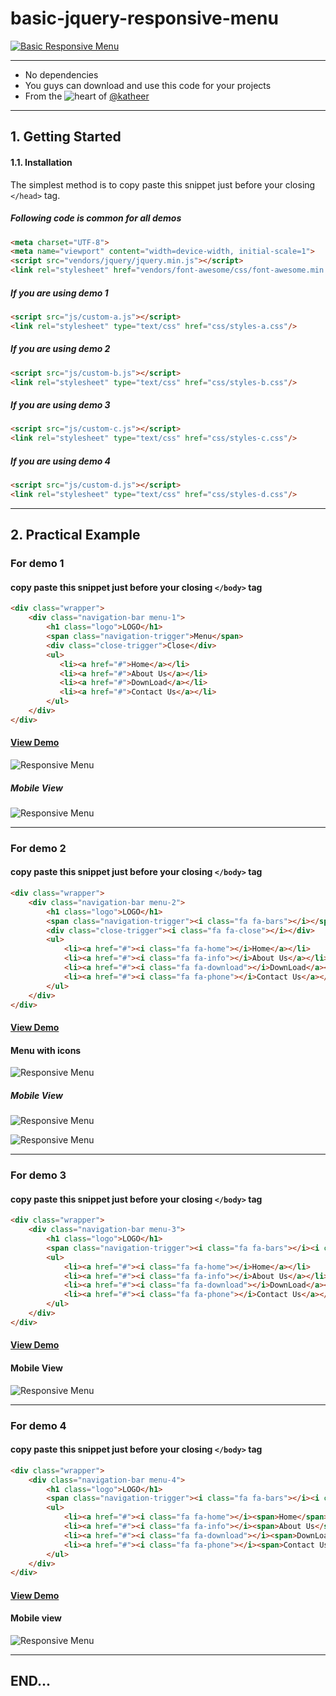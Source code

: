 # basic-jquery-responsive-menu

[![Basic Responsive Menu](http://katheermizal.info/images/projects/additional-works/work-1.png)](http://katheermizal.info)

***

- No dependencies
- You guys can download and use this code for your projects
- From the ![heart](http://i.imgur.com/oXJmdtz.gif) of [@katheer](https://twitter.com/ABDULKATHEERMIZ)


***
## 1. Getting Started

#### 1.1. Installation

The simplest method is to copy paste this snippet just before your closing `</head>` tag.

##### Following code is common for all demos
```html
<meta charset="UTF-8">
<meta name="viewport" content="width=device-width, initial-scale=1">
<script src="vendors/jquery/jquery.min.js"></script>
<link rel="stylesheet" href="vendors/font-awesome/css/font-awesome.min.css"/>
```
##### If you are using demo 1 
```html
<script src="js/custom-a.js"></script>
<link rel="stylesheet" type="text/css" href="css/styles-a.css"/>
```
##### If you are using demo 2 
```html
<script src="js/custom-b.js"></script>
<link rel="stylesheet" type="text/css" href="css/styles-b.css"/>
```
##### If you are using demo 3 
```html
<script src="js/custom-c.js"></script>
<link rel="stylesheet" type="text/css" href="css/styles-c.css"/>
```
##### If you are using demo 4 
```html
<script src="js/custom-d.js"></script>
<link rel="stylesheet" type="text/css" href="css/styles-d.css"/>
```
***

## 2. Practical Example

### For demo 1
#### copy paste this snippet just before your closing `</body>` tag 

```html
<div class="wrapper">
	<div class="navigation-bar menu-1">
		<h1 class="logo">LOGO</h1>
		<span class="navigation-trigger">Menu</span>
		<div class="close-trigger">Close</div>
		<ul>
		   <li><a href="#">Home</a></li>
		   <li><a href="#">About Us</a></li>
		   <li><a href="#">DownLoad</a></li>
		   <li><a href="#">Contact Us</a></li>
		</ul>
	</div>
</div>
```
#### [View Demo](http://katheermizal.info/work-navigation-menu/demo/demo-a.php)

![Responsive Menu](http://katheermizal.info/work-navigation-menu/images/demo-1.png)

##### Mobile View
![Responsive Menu](http://katheermizal.info/work-navigation-menu/images/demo-2.png)

***

### For demo 2
#### copy paste this snippet just before your closing `</body>` tag 

```html
<div class="wrapper">
	<div class="navigation-bar menu-2">
		<h1 class="logo">LOGO</h1>
		<span class="navigation-trigger"><i class="fa fa-bars"></i></span>
		<div class="close-trigger"><i class="fa fa-close"></i></div>
		<ul>
			<li><a href="#"><i class="fa fa-home"></i>Home</a></li>
			<li><a href="#"><i class="fa fa-info"></i>About Us</a></li>
			<li><a href="#"><i class="fa fa-download"></i>DownLoad</a></li>
			<li><a href="#"><i class="fa fa-phone"></i>Contact Us</a></li>
		</ul>
	</div>
</div>
```
#### [View Demo](http://katheermizal.info/work-navigation-menu/demo/demo-b.php)

#### Menu with icons
![Responsive Menu](http://katheermizal.info/work-navigation-menu/images/demo-3.png)

##### Mobile View
![Responsive Menu](http://katheermizal.info/work-navigation-menu/images/demo-4.png)

![Responsive Menu](http://katheermizal.info/work-navigation-menu/images/demo-5.png)

***

### For demo 3
#### copy paste this snippet just before your closing `</body>` tag 

```html
<div class="wrapper">
	<div class="navigation-bar menu-3">
		<h1 class="logo">LOGO</h1>
		<span class="navigation-trigger"><i class="fa fa-bars"></i><i class="fa fa-close"></i></span>
		<ul>
			<li><a href="#"><i class="fa fa-home"></i>Home</a></li>
			<li><a href="#"><i class="fa fa-info"></i>About Us</a></li>
			<li><a href="#"><i class="fa fa-download"></i>DownLoad</a></li>
			<li><a href="#"><i class="fa fa-phone"></i>Contact Us</a></li>
		</ul>
	</div>
</div>
```
#### [View Demo](http://katheermizal.info/work-navigation-menu/demo/demo-c.php)

#### Mobile View
![Responsive Menu](http://katheermizal.info/work-navigation-menu/images/demo-6.png)

***

### For demo 4
#### copy paste this snippet just before your closing `</body>` tag 

```html
<div class="wrapper">
	<div class="navigation-bar menu-4">
		<h1 class="logo">LOGO</h1>
		<span class="navigation-trigger"><i class="fa fa-bars"></i><i class="fa fa-close"></i></span>
		<ul>
			<li><a href="#"><i class="fa fa-home"></i><span>Home</span></a></li>
			<li><a href="#"><i class="fa fa-info"></i><span>About Us</span></a></li>
			<li><a href="#"><i class="fa fa-download"></i><span>DownLoad</span></a></li>
			<li><a href="#"><i class="fa fa-phone"></i><span>Contact Us</span></a></li>
		</ul>
	</div>
</div>
```
#### [View Demo](http://katheermizal.info/work-navigation-menu/demo/demo-d.php)

#### Mobile view
![Responsive Menu](http://katheermizal.info/work-navigation-menu/images/demo-7.png)


***
## END...
